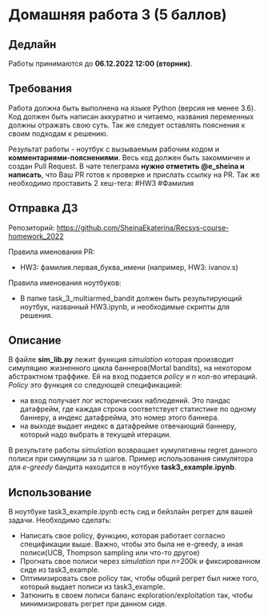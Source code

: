 
# Домашняя работа 3 (5 баллов)
## Дедлайн
Работы принимаются до **06.12.2022 12:00 (вторник)**.

## Требования
Работа должна быть выполнена на языке Python (версия не менее 3.6). Код должен быть написан аккуратно и читаемо, названия переменных должны отражать свою суть. Так же следует оставлять пояснения к своим подходам к решению.

Результат работы - ноутбук с вызываемым рабочим кодом и **комментариями-пояснениями**. Весь код должен быть закоммичен и создан Pull Request. В чате телеграма **нужно отметить @e_sheina и написать**, что Ваш PR готов к проверке и прислать ссылку на PR. Так же необходимо проставить 2 хеш-тега: #HW3 #Фамилия

## Отправка ДЗ
Репозиторий: https://github.com/SheinaEkaterina/Recsys-course-homework_2022

Правила именования PR:
- HW3: фамилия.первая_буква_имени (например, HW3: ivanov.s)

Правила именования ноутбуков: 
- В папке task_3_multiarmed_bandit должен быть результирующий ноутбук, названный HW3.ipynb, и необходимые скрипты для решения.

## Описание
В файле **sim_lib.py** лежит функция *simulation* которая производит симуляцию жизненного цикла баннеров(Mortal bandits), на некотором абстрактном траффике. Ей на вход подается *policy* и *n* кол-во итераций.  *Policy* это функция со следующей спецификацией: 
* на вход получает лог исторических наблюдений. Это пандас датафрейм, где каждая строка соответствует статистике по одному баннеру, а индекс датафрейма, это номер этого баннера.
* на выходе выдает индекс в датафрейме отвечающий баннеру, который надо выбрать в текущей итерации. 

В результате работы *simulation* возвращает кумулятивны regret данного полиси при симуляции за *n* шагов. Пример использования симулятора для *e-greedy* бандита находится в ноутбуке **task3_example.ipynb**.
## Использование
В ноутбуке task3_example.ipynb есть сид и бейзлайн регрет для вашей задачи. Необходимо сделать:
 - Написать свое policy, функцию, которая работает согласно спецификации выше. Важно, чтобы это была не e-greedy, а иная полиси(UCB, Thompson sampling или что-то другое)
 - Прогнать свое полиси через *simulation* при  *n*=200k и фиксированном сиде из task3_example.
 - Оптимизировать свое policy так, чтобы общий регрет был ниже того, который выдает полиси из task3_example.
 - Затюнить в своем полиси баланс exploration/exploitation так, чтобы минимизировать регрет при данном сиде.

